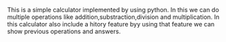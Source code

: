 This is a simple calculator implemented by using python.
In this we can do multiple operations like addition,substraction,division and multiplication.
In this calculator also include a hitory feature byy using that feature we can show previous operations and answers.


